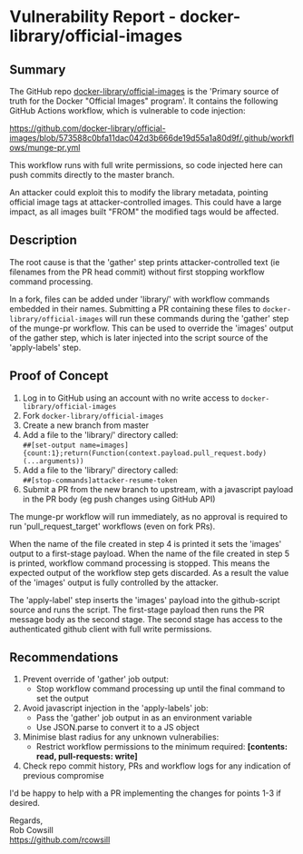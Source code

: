 # Vulnerability Report - docker-library/official-images
<!-- This report, originally sent to security@docker.com, is reproduced here by kind permission of the official-images maintainers -->
## Summary

The GitHub repo [docker-library/official-images](https://github.com/docker-library/official-images) is the 'Primary source of truth for the Docker "Official Images" program'. It contains the following GitHub Actions workflow, which is vulnerable to code injection:

https://github.com/docker-library/official-images/blob/573588c0bfa11dac042d3b666de19d55a1a80d9f/.github/workflows/munge-pr.yml

This workflow runs with full write permissions, so code injected here can push commits directly to the master branch.

An attacker could exploit this to modify the library metadata, pointing official image tags at attacker-controlled images. This could have a large impact, as all images built "FROM" the modified tags would be affected.

## Description

The root cause is that the 'gather' step prints attacker-controlled text (ie filenames from the PR head commit) without first stopping workflow command processing.

In a fork, files can be added under 'library/' with workflow commands embedded in their names. Submitting a PR containing these files to `docker-library/official-images` will run these commands during the 'gather' step of the munge-pr workflow. This can be used to override the 'images' output of the gather step, which is later injected into the script source of the 'apply-labels' step.

## Proof of Concept

1. Log in to GitHub using an account with no write access to `docker-library/official-images`
2. Fork `docker-library/official-images`
3. Create a new branch from master
4. Add a file to the 'library/' directory called:\
   `##[set-output name=images]{count:1};return(Function(context.payload.pull_request.body)(...arguments))`
6. Add a file to the 'library/' directory called:\
   `##[stop-commands]attacker-resume-token`
7. Submit a PR from the new branch to upstream, with a javascript payload in the PR body (eg push changes using GitHub API)

The munge-pr workflow will run immediately, as no approval is required to run 'pull_request_target' workflows (even on fork PRs).

When the name of the file created in step 4 is printed it sets the 'images' output to a first-stage payload. When the name of the file created in step 5 is printed, workflow command processing is stopped. This means the expected output of the workflow step gets discarded. As a result the value of the 'images' output is fully controlled by the attacker.

The 'apply-label' step inserts the 'images' payload into the github-script source and runs the script. The first-stage payload then runs the PR message body as the second stage. The second stage has access to the authenticated github client with full write permissions.

## Recommendations

1. Prevent override of 'gather' job output:
   - Stop workflow command processing up until the final command to set the output
2. Avoid javascript injection in the 'apply-labels' job:
   - Pass the 'gather' job output in as an environment variable
   - Use JSON.parse to convert it to a JS object
3. Minimise blast radius for any unknown vulnerabilies:
   - Restrict workflow permissions to the minimum required: **[contents: read, pull-requests: write]**
4. Check repo commit history, PRs and workflow logs for any indication of previous compromise

I'd be happy to help with a PR implementing the changes for points 1-3 if desired.

Regards,\
Rob Cowsill\
https://github.com/rcowsill
